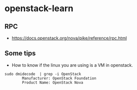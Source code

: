 # openstack-learn

## RPC
* https://docs.openstack.org/nova/pike/reference/rpc.html


## Some tips
* How to know if the linux you are using is a VM in openstack. 
```shell
sudo dmidecode  | grep -i OpenStack
        Manufacturer: OpenStack Foundation
        Product Name: OpenStack Nova
```
